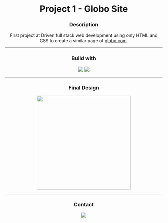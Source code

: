 <h1 align=center> Project 1 - Globo Site </h1>

<h3 align=center> Description </h3>
<p align=center>
First project at Driven full stack web development using only HTML and CSS to create a similar page of <a href="http://" target="_blank">globo.com</a>.
</p>

<hr> 

<h3 align=center> Build with </h3>
<div align=center>
<img src="https://img.shields.io/badge/HTML5-E34F26?style=for-the-badge&logo=html5&logoColor=white">
<img  src="https://img.shields.io/badge/CSS3-1572B6?style=for-the-badge&logo=css3&logoColor=white">
</div>

<hr>

<h3 align=center> Final Design </h3>
<div align=center>
<img style = "height:300px;" src="https://i.imgur.com/Zn3gko6.png">
</div>

<hr>

<h3 align=center> Contact </h3>
<div align=center>
<a href="https://www.linkedin.com/in/eng-wanessa-guedes/" title="LinkedIn Profile"><img src="https://img.shields.io/badge/LinkedIn-0077B5?style=for-the-badge&logo=linkedin&logoColor=white">
</div>

